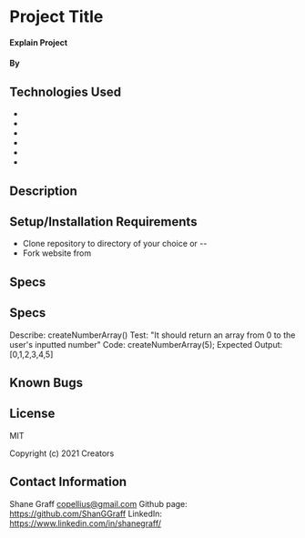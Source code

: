 # Project Title

#### Explain Project

#### By 

## Technologies Used

* 
* 
* 
* 
* 
* 

## Description



## Setup/Installation Requirements

* Clone repository to directory of your choice or --
* Fork website from 

## Specs

## Specs

<!-- Describe: Number form input
Test: "Form should take user input and make sure it is a number"
Code: 
Expected Output:  -->

Describe: createNumberArray()
Test: "It should return an array from 0 to the user's inputted number" 
Code: createNumberArray(5); 
Expected Output: [0,1,2,3,4,5]


## Known Bugs


## License
MIT

Copyright (c) 2021 Creators 

## Contact Information
Shane Graff <copellius@gmail.com>
Github page: https://github.com/ShanGGraff
LinkedIn: https://www.linkedin.com/in/shanegraff/